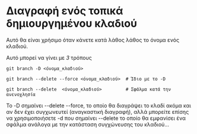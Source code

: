 # Διαγραφή ενός τοπικά δημιουργημένου κλαδιού

Αυτό θα είναι χρήσιμο όταν κάνετε κατά λάθος λάθος το όνομα ενός κλαδιού.

Αυτό μπορεί να γίνει με _3_ τρόπους

```
git branch -D <όνομα_κλαδιού>
```

```
git branch --delete --force <όνομα_κλαδιού>  # Ίδιο με το -D
```

```
git branch --delete  <όνομα_κλαδιού>         # Σφάλμα κατά την ανενοχλησία
```

Το -D σημαίνει --delete --force, το οποίο θα διαγράψει το κλαδί ακόμα και αν δεν έχει συγχωνευτεί (αναγκαστική διαγραφή), αλλά μπορείτε επίσης να χρησιμοποιήσετε -d που σημαίνει --delete το οποίο θα εμφανίσει ένα σφάλμα ανάλογα με την κατάσταση συγχώνευσης του κλαδιού...
